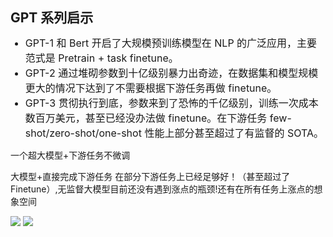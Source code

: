 # GPT 系列启示

<Transform :scale="0.9">

- GPT-1 和 Bert 开启了大规模预训练模型在 NLP 的广泛应用，主要范式是 Pretrain + task finetune。
- GPT-2 通过堆砌参数到十亿级别暴力出奇迹，在数据集和模型规模更大的情况下达到了不需要根据下游任务再做 finetune。
- GPT-3 贯彻执行到底，参数来到了恐怖的千亿级别，训练一次成本数百万美元，甚至已经没办法做 finetune。在下游任务 few-shot/zero-shot/one-shot 性能上部分甚至超过了有监督的 SOTA。

<div class="text-left">
一个超大模型+下游任务不微调
<p>大模型+直接完成下游任务 在部分下游任务上已经足够好！（甚至超过了Finetune）,无监督大模型目前还没有遇到涨点的瓶颈!还有在所有任务上涨点的想象空间</p>

<div flex="~ flex-center items-center justify-center">
<img src="/gpt3-pwl.jpg" class="mx-auto" w="45%" h="~"/>
<img src="/gpt3-pic.jpg" class="mx-auto" w="45%" h="~"/>
</div>

<div grid="~ cols-3 gap-0">
</div>

<div>
</div>
</div>

</Transform>

<!-- 
Bert 走向的是亲民路线，GPT 走向的是超大型模型垄断市场的路线（有人称之为 MASS model as serveice）。

GPT-1 和 Bert 开启了大规模预训练模型在 NLP 的广泛应用，主要范式是 Pretrain + task finetune。
- GPT-2 通过堆砌参数到billion级别暴力出奇迹，在数据集和模型规模更大的情况下达到了不需要根据下游任务再做 finetune，超越大部分few-shot方法，并且发现无/自监督大模型还可以继续开发，
- GPT-3 贯彻执行到底，参数来到了恐怖的千亿级别，训练一次成本数百万美元，甚至已经没办法做 finetune。在 few-shot/zero-shot/one-shot 性能上部分任务甚至超过了有监督的 SOTA。

即可以说 GPT 用财大气粗搞出了各AI公司大模型的军备竞赛，并且目前虽然成本在逐步上升，但是性能还未能达到瓶颈。大模型+直接完成下游任务 在大部分下游任务上已经足够惊艳！

-->

<style>
h1 {
  font-size: 21px !important;
}
ul{
  li{
      font-size: 16px !important;
  }
}
</style>
